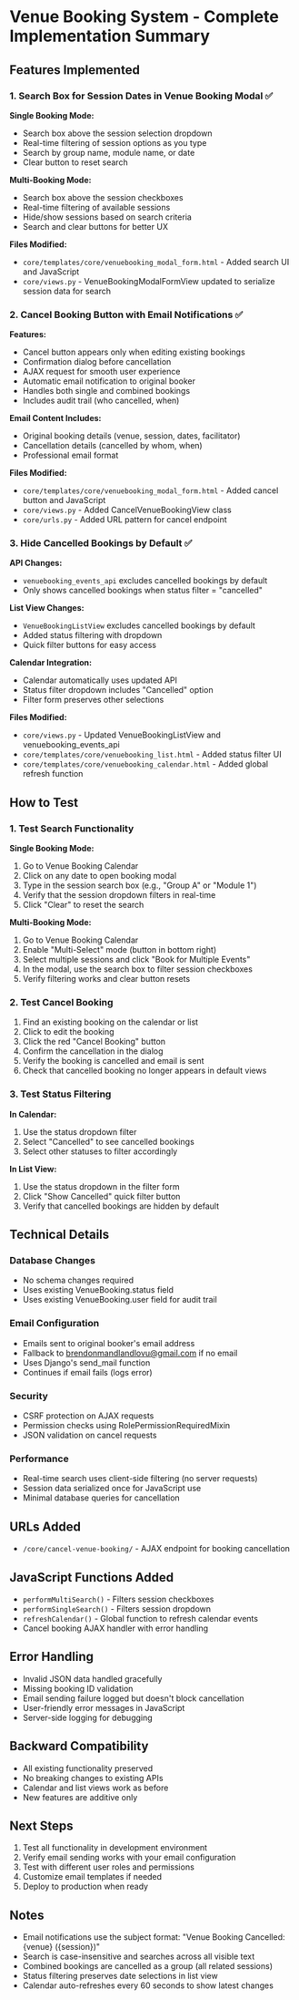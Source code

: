 # Venue Booking System - Complete Implementation Summary

## Features Implemented

### 1. Search Box for Session Dates in Venue Booking Modal ✅

**Single Booking Mode:**
- Search box above the session selection dropdown
- Real-time filtering of session options as you type
- Search by group name, module name, or date
- Clear button to reset search

**Multi-Booking Mode:**
- Search box above the session checkboxes
- Real-time filtering of available sessions
- Hide/show sessions based on search criteria
- Search and clear buttons for better UX

**Files Modified:**
- `core/templates/core/venuebooking_modal_form.html` - Added search UI and JavaScript
- `core/views.py` - VenueBookingModalFormView updated to serialize session data for search

### 2. Cancel Booking Button with Email Notifications ✅

**Features:**
- Cancel button appears only when editing existing bookings
- Confirmation dialog before cancellation
- AJAX request for smooth user experience
- Automatic email notification to original booker
- Handles both single and combined bookings
- Includes audit trail (who cancelled, when)

**Email Content Includes:**
- Original booking details (venue, session, dates, facilitator)
- Cancellation details (cancelled by whom, when)
- Professional email format

**Files Modified:**
- `core/templates/core/venuebooking_modal_form.html` - Added cancel button and JavaScript
- `core/views.py` - Added CancelVenueBookingView class
- `core/urls.py` - Added URL pattern for cancel endpoint

### 3. Hide Cancelled Bookings by Default ✅

**API Changes:**
- `venuebooking_events_api` excludes cancelled bookings by default
- Only shows cancelled bookings when status filter = "cancelled"

**List View Changes:**
- `VenueBookingListView` excludes cancelled bookings by default
- Added status filtering with dropdown
- Quick filter buttons for easy access

**Calendar Integration:**
- Calendar automatically uses updated API
- Status filter dropdown includes "Cancelled" option
- Filter form preserves other selections

**Files Modified:**
- `core/views.py` - Updated VenueBookingListView and venuebooking_events_api
- `core/templates/core/venuebooking_list.html` - Added status filter UI
- `core/templates/core/venuebooking_calendar.html` - Added global refresh function

## How to Test

### 1. Test Search Functionality

**Single Booking Mode:**
1. Go to Venue Booking Calendar
2. Click on any date to open booking modal
3. Type in the session search box (e.g., "Group A" or "Module 1")
4. Verify that the session dropdown filters in real-time
5. Click "Clear" to reset the search

**Multi-Booking Mode:**
1. Go to Venue Booking Calendar
2. Enable "Multi-Select" mode (button in bottom right)
3. Select multiple sessions and click "Book for Multiple Events"
4. In the modal, use the search box to filter session checkboxes
5. Verify filtering works and clear button resets

### 2. Test Cancel Booking

1. Find an existing booking on the calendar or list
2. Click to edit the booking
3. Click the red "Cancel Booking" button
4. Confirm the cancellation in the dialog
5. Verify the booking is cancelled and email is sent
6. Check that cancelled booking no longer appears in default views

### 3. Test Status Filtering

**In Calendar:**
1. Use the status dropdown filter
2. Select "Cancelled" to see cancelled bookings
3. Select other statuses to filter accordingly

**In List View:**
1. Use the status dropdown in the filter form
2. Click "Show Cancelled" quick filter button
3. Verify that cancelled bookings are hidden by default

## Technical Details

### Database Changes
- No schema changes required
- Uses existing VenueBooking.status field
- Uses existing VenueBooking.user field for audit trail

### Email Configuration
- Emails sent to original booker's email address
- Fallback to brendonmandlandlovu@gmail.com if no email
- Uses Django's send_mail function
- Continues if email fails (logs error)

### Security
- CSRF protection on AJAX requests
- Permission checks using RolePermissionRequiredMixin
- JSON validation on cancel requests

### Performance
- Real-time search uses client-side filtering (no server requests)
- Session data serialized once for JavaScript use
- Minimal database queries for cancellation

## URLs Added

- `/core/cancel-venue-booking/` - AJAX endpoint for booking cancellation

## JavaScript Functions Added

- `performMultiSearch()` - Filters session checkboxes
- `performSingleSearch()` - Filters session dropdown
- `refreshCalendar()` - Global function to refresh calendar events
- Cancel booking AJAX handler with error handling

## Error Handling

- Invalid JSON data handled gracefully
- Missing booking ID validation
- Email sending failure logged but doesn't block cancellation
- User-friendly error messages in JavaScript
- Server-side logging for debugging

## Backward Compatibility

- All existing functionality preserved
- No breaking changes to existing APIs
- Calendar and list views work as before
- New features are additive only

## Next Steps

1. Test all functionality in development environment
2. Verify email sending works with your email configuration
3. Test with different user roles and permissions
4. Customize email templates if needed
5. Deploy to production when ready

## Notes

- Email notifications use the subject format: "Venue Booking Cancelled: {venue} ({session})"
- Search is case-insensitive and searches across all visible text
- Combined bookings are cancelled as a group (all related sessions)
- Status filtering preserves date selections in list view
- Calendar auto-refreshes every 60 seconds to show latest changes
